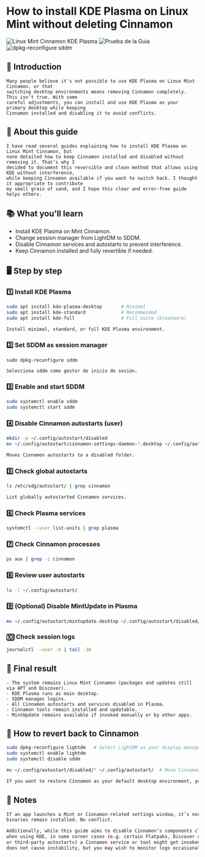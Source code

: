 # How to install KDE Plasma on Linux Mint without deleting Cinnamon
![Linux Mint Cinnamon   KDE Plasma](https://github.com/user-attachments/assets/12f3108c-bd79-47b7-b4f1-c7f550d65cc1)
![Prueba de la Guia](https://github.com/user-attachments/assets/99d96778-1d7b-483d-9f07-20d92f95e93f)
![dpkg-reconfigure sddm](https://github.com/user-attachments/assets/a6455a3b-7337-4212-b96e-2e5d832020b3)

## 📌 Introduction

```
Many people believe it's not possible to use KDE Plasma on Linux Mint Cinnamon, or that
switching desktop environments means removing Cinnamon completely. This isn't true. With some
careful adjustments, you can install and use KDE Plasma as your primary desktop while keeping
Cinnamon installed and disabling it to avoid conflicts.
```
## 📢 About this guide

```
I have read several guides explaining how to install KDE Plasma on Linux Mint Cinnamon, but
none detailed how to keep Cinnamon installed and disabled without removing it. That’s why I
decided to document this reversible and clean method that allows using KDE without interference,
while keeping Cinnamon available if you want to switch back. I thought it appropriate to contribute
my small grain of sand, and I hope this clear and error-free guide helps others.
```
## 📚 What you'll learn

- Install KDE Plasma on Mint Cinnamon. 
- Change session manager from LightDM to SDDM.
- Disable Cinnamon services and autostarts to prevent interference.  
- Keep Cinnamon installed and fully revertible if needed.

## 🖥️ Step by step

### 1️⃣ Install KDE Plasma

```bash
sudo apt install kde-plasma-desktop       # Minimal
sudo apt install kde-standard             # Recommended
sudo apt install kde-full                 # Full suite (bloatware)

Install minimal, standard, or full KDE Plasma environment.
```
### 2️⃣ Set SDDM as session manager
```
sudo dpkg-reconfigure sddm

Selecciona sddm como gestor de inicio de sesión.
```
### 3️⃣ Enable and start SDDM
```bash
sudo systemctl enable sddm
sudo systemctl start sddm
```
### 4️⃣ Disable Cinnamon autostarts (user)
```bash
mkdir -p ~/.config/autostart/disabled
mv ~/.config/autostart/cinnamon-settings-daemon-*.desktop ~/.config/autostart/disabled/

Moves Cinnamon autostarts to a disabled folder.
```
### 5️⃣ Check global autostarts
```bash
ls /etc/xdg/autostart/ | grep cinnamon

List globally autostarted Cinnamon services.
```
### 6️⃣ Check Plasma services
```bash
systemctl --user list-units | grep plasma
```
### 7️⃣ Check Cinnamon processes
```bash
ps aux | grep -i cinnamon
```
### 8️⃣ Review user autostarts
```bash
ls -l ~/.config/autostart/
```
### 9️⃣ (Optional) Disable MintUpdate in Plasma
```bash
mv ~/.config/autostart/mintupdate.desktop ~/.config/autostart/disabled/
```
### 🔟 Check session logs
```bash
journalctl --user -b | tail -30
```
## 📌 Final result
```
- The system remains Linux Mint Cinnamon (packages and updates still via APT and Discover).
- KDE Plasma runs as main desktop.
- SDDM manages logins.
- All Cinnamon autostarts and services disabled in Plasma.
- Cinnamon tools remain installed and updatable.
- MintUpdate remains available if invoked manually or by other apps.
```
## 🔄 How to revert back to Cinnamon

```bash
sudo dpkg-reconfigure lightdm   # Select LightDM as your display manager
sudo systemctl enable lightdm
sudo systemctl disable sddm

mv ~/.config/autostart/disabled/* ~/.config/autostart/  # Move Cinnamon autostarts back to original folder

If you want to restore Cinnamon as your default desktop environment, you can reverse the changes easily:
```
## 📎 Notes

```bash
If an app launches a Mint or Cinnamon-related settings window, it’s normal since 
binaries remain installed. No conflict.

Additionally, while this guide aims to disable Cinnamon’s components cleanly 
when using KDE, in some corner cases (e.g. certain Flatpaks, Discover updates, 
or third-party autostarts) a Cinnamon service or tool might get invoked. This 
does not cause instability, but you may wish to monitor logs occasionally.
